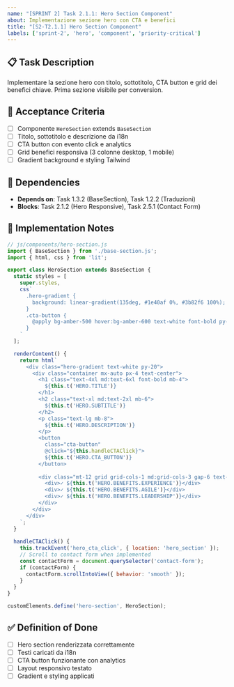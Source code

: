 ```yaml
---
name: "[SPRINT 2] Task 2.1.1: Hero Section Component"
about: Implementazione sezione hero con CTA e benefici
title: "[S2-T2.1.1] Hero Section Component"
labels: ['sprint-2', 'hero', 'component', 'priority-critical']
---
```


## 📋 Task Description

Implementare la sezione hero con titolo, sottotitolo, CTA button e grid dei benefici chiave. Prima sezione visibile per conversion.

## 🎯 Acceptance Criteria

- [ ] Componente `HeroSection` extends `BaseSection`
- [ ] Titolo, sottotitolo e descrizione da i18n
- [ ] CTA button con evento click e analytics
- [ ] Grid benefici responsiva (3 colonne desktop, 1 mobile)
- [ ] Gradient background e styling Tailwind

## 🔗 Dependencies

- **Depends on**: Task 1.3.2 (BaseSection), Task 1.2.2 (Traduzioni)
- **Blocks**: Task 2.1.2 (Hero Responsive), Task 2.5.1 (Contact Form)

## 📝 Implementation Notes

```javascript
// js/components/hero-section.js
import { BaseSection } from './base-section.js';
import { html, css } from 'lit';

export class HeroSection extends BaseSection {
  static styles = [
    super.styles,
    css`
      .hero-gradient {
        background: linear-gradient(135deg, #1e40af 0%, #3b82f6 100%);
      }
      .cta-button {
        @apply bg-amber-500 hover:bg-amber-600 text-white font-bold py-3 px-6 rounded-lg transition-colors;
      }
    `
  ];

  renderContent() {
    return html`
      <div class="hero-gradient text-white py-20">
        <div class="container mx-auto px-4 text-center">
          <h1 class="text-4xl md:text-6xl font-bold mb-4">
            ${this.t('HERO.TITLE')}
          </h1>
          <h2 class="text-xl md:text-2xl mb-6">
            ${this.t('HERO.SUBTITLE')}
          </h2>
          <p class="text-lg mb-8">
            ${this.t('HERO.DESCRIPTION')}
          </p>
          <button 
            class="cta-button"
            @click="${this.handleCTAClick}">
            ${this.t('HERO.CTA_BUTTON')}
          </button>
          
          <div class="mt-12 grid grid-cols-1 md:grid-cols-3 gap-6 text-sm">
            <div>✓ ${this.t('HERO.BENEFITS.EXPERIENCE')}</div>
            <div>✓ ${this.t('HERO.BENEFITS.AGILE')}</div>
            <div>✓ ${this.t('HERO.BENEFITS.LEADERSHIP')}</div>
          </div>
        </div>
      </div>
    `;
  }
  
  handleCTAClick() {
    this.trackEvent('hero_cta_click', { location: 'hero_section' });
    // Scroll to contact form when implemented
    const contactForm = document.querySelector('contact-form');
    if (contactForm) {
      contactForm.scrollIntoView({ behavior: 'smooth' });
    }
  }
}

customElements.define('hero-section', HeroSection);
```

## ✅ Definition of Done

- [ ] Hero section renderizzata correttamente
- [ ] Testi caricati da i18n
- [ ] CTA button funzionante con analytics
- [ ] Layout responsivo testato
- [ ] Gradient e styling applicati
